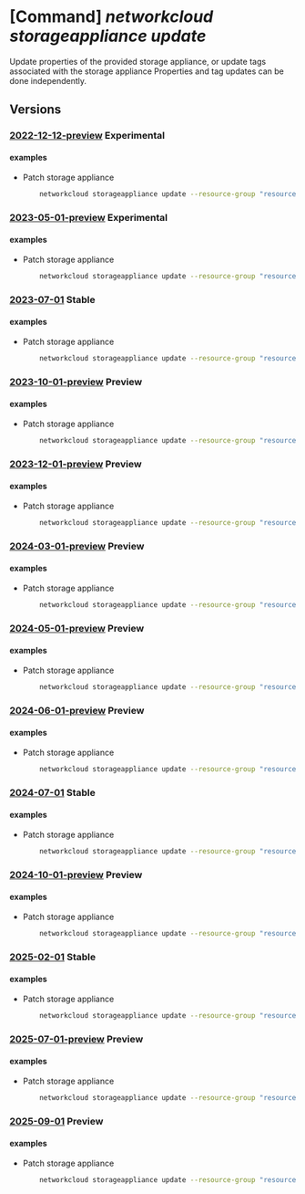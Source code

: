 # [Command] _networkcloud storageappliance update_

Update properties of the provided storage appliance, or update tags associated with the storage appliance Properties and tag updates can be done independently.

## Versions

### [2022-12-12-preview](/Resources/mgmt-plane/L3N1YnNjcmlwdGlvbnMve30vcmVzb3VyY2Vncm91cHMve30vcHJvdmlkZXJzL21pY3Jvc29mdC5uZXR3b3JrY2xvdWQvc3RvcmFnZWFwcGxpYW5jZXMve30=/2022-12-12-preview.xml) **Experimental**

<!-- mgmt-plane /subscriptions/{}/resourcegroups/{}/providers/microsoft.networkcloud/storageappliances/{} 2022-12-12-preview -->

#### examples

- Patch storage appliance
    ```bash
        networkcloud storageappliance update --resource-group "resourceGroupName" --storage-appliance-name "storageApplianceName" --serial-number "BM1219XXX" --tags key1="myvalue1" key2="myvalue2"
    ```

### [2023-05-01-preview](/Resources/mgmt-plane/L3N1YnNjcmlwdGlvbnMve30vcmVzb3VyY2Vncm91cHMve30vcHJvdmlkZXJzL21pY3Jvc29mdC5uZXR3b3JrY2xvdWQvc3RvcmFnZWFwcGxpYW5jZXMve30=/2023-05-01-preview.xml) **Experimental**

<!-- mgmt-plane /subscriptions/{}/resourcegroups/{}/providers/microsoft.networkcloud/storageappliances/{} 2023-05-01-preview -->

#### examples

- Patch storage appliance
    ```bash
        networkcloud storageappliance update --resource-group "resourceGroupName" --storage-appliance-name "storageApplianceName" --serial-number "BM1219XXX" --tags key1="myvalue1" key2="myvalue2"
    ```

### [2023-07-01](/Resources/mgmt-plane/L3N1YnNjcmlwdGlvbnMve30vcmVzb3VyY2Vncm91cHMve30vcHJvdmlkZXJzL21pY3Jvc29mdC5uZXR3b3JrY2xvdWQvc3RvcmFnZWFwcGxpYW5jZXMve30=/2023-07-01.xml) **Stable**

<!-- mgmt-plane /subscriptions/{}/resourcegroups/{}/providers/microsoft.networkcloud/storageappliances/{} 2023-07-01 -->

#### examples

- Patch storage appliance
    ```bash
        networkcloud storageappliance update --resource-group "resourceGroupName" --storage-appliance-name "storageApplianceName" --serial-number "BM1219XXX" --tags key1="myvalue1" key2="myvalue2"
    ```

### [2023-10-01-preview](/Resources/mgmt-plane/L3N1YnNjcmlwdGlvbnMve30vcmVzb3VyY2Vncm91cHMve30vcHJvdmlkZXJzL21pY3Jvc29mdC5uZXR3b3JrY2xvdWQvc3RvcmFnZWFwcGxpYW5jZXMve30=/2023-10-01-preview.xml) **Preview**

<!-- mgmt-plane /subscriptions/{}/resourcegroups/{}/providers/microsoft.networkcloud/storageappliances/{} 2023-10-01-preview -->

#### examples

- Patch storage appliance
    ```bash
        networkcloud storageappliance update --resource-group "resourceGroupName" --storage-appliance-name "storageApplianceName" --serial-number "BM1219XXX" --tags key1="myvalue1" key2="myvalue2"
    ```

### [2023-12-01-preview](/Resources/mgmt-plane/L3N1YnNjcmlwdGlvbnMve30vcmVzb3VyY2Vncm91cHMve30vcHJvdmlkZXJzL21pY3Jvc29mdC5uZXR3b3JrY2xvdWQvc3RvcmFnZWFwcGxpYW5jZXMve30=/2023-12-01-preview.xml) **Preview**

<!-- mgmt-plane /subscriptions/{}/resourcegroups/{}/providers/microsoft.networkcloud/storageappliances/{} 2023-12-01-preview -->

#### examples

- Patch storage appliance
    ```bash
        networkcloud storageappliance update --resource-group "resourceGroupName" --storage-appliance-name "storageApplianceName" --serial-number "BM1219XXX" --tags key1="myvalue1" key2="myvalue2"
    ```

### [2024-03-01-preview](/Resources/mgmt-plane/L3N1YnNjcmlwdGlvbnMve30vcmVzb3VyY2Vncm91cHMve30vcHJvdmlkZXJzL21pY3Jvc29mdC5uZXR3b3JrY2xvdWQvc3RvcmFnZWFwcGxpYW5jZXMve30=/2024-03-01-preview.xml) **Preview**

<!-- mgmt-plane /subscriptions/{}/resourcegroups/{}/providers/microsoft.networkcloud/storageappliances/{} 2024-03-01-preview -->

#### examples

- Patch storage appliance
    ```bash
        networkcloud storageappliance update --resource-group "resourceGroupName" --storage-appliance-name "storageApplianceName" --serial-number "BM1219XXX" --tags key1="myvalue1" key2="myvalue2"
    ```

### [2024-05-01-preview](/Resources/mgmt-plane/L3N1YnNjcmlwdGlvbnMve30vcmVzb3VyY2Vncm91cHMve30vcHJvdmlkZXJzL21pY3Jvc29mdC5uZXR3b3JrY2xvdWQvc3RvcmFnZWFwcGxpYW5jZXMve30=/2024-05-01-preview.xml) **Preview**

<!-- mgmt-plane /subscriptions/{}/resourcegroups/{}/providers/microsoft.networkcloud/storageappliances/{} 2024-05-01-preview -->

#### examples

- Patch storage appliance
    ```bash
        networkcloud storageappliance update --resource-group "resourceGroupName" --storage-appliance-name "storageApplianceName" --serial-number "BM1219XXX" --tags key1="myvalue1" key2="myvalue2"
    ```

### [2024-06-01-preview](/Resources/mgmt-plane/L3N1YnNjcmlwdGlvbnMve30vcmVzb3VyY2Vncm91cHMve30vcHJvdmlkZXJzL21pY3Jvc29mdC5uZXR3b3JrY2xvdWQvc3RvcmFnZWFwcGxpYW5jZXMve30=/2024-06-01-preview.xml) **Preview**

<!-- mgmt-plane /subscriptions/{}/resourcegroups/{}/providers/microsoft.networkcloud/storageappliances/{} 2024-06-01-preview -->

#### examples

- Patch storage appliance
    ```bash
        networkcloud storageappliance update --resource-group "resourceGroupName" --storage-appliance-name "storageApplianceName" --serial-number "BM1219XXX" --tags key1="myvalue1" key2="myvalue2"
    ```

### [2024-07-01](/Resources/mgmt-plane/L3N1YnNjcmlwdGlvbnMve30vcmVzb3VyY2Vncm91cHMve30vcHJvdmlkZXJzL21pY3Jvc29mdC5uZXR3b3JrY2xvdWQvc3RvcmFnZWFwcGxpYW5jZXMve30=/2024-07-01.xml) **Stable**

<!-- mgmt-plane /subscriptions/{}/resourcegroups/{}/providers/microsoft.networkcloud/storageappliances/{} 2024-07-01 -->

#### examples

- Patch storage appliance
    ```bash
        networkcloud storageappliance update --resource-group "resourceGroupName" --storage-appliance-name "storageApplianceName" --serial-number "BM1219XXX" --tags key1="myvalue1" key2="myvalue2"
    ```

### [2024-10-01-preview](/Resources/mgmt-plane/L3N1YnNjcmlwdGlvbnMve30vcmVzb3VyY2Vncm91cHMve30vcHJvdmlkZXJzL21pY3Jvc29mdC5uZXR3b3JrY2xvdWQvc3RvcmFnZWFwcGxpYW5jZXMve30=/2024-10-01-preview.xml) **Preview**

<!-- mgmt-plane /subscriptions/{}/resourcegroups/{}/providers/microsoft.networkcloud/storageappliances/{} 2024-10-01-preview -->

#### examples

- Patch storage appliance
    ```bash
        networkcloud storageappliance update --resource-group "resourceGroupName" --storage-appliance-name "storageApplianceName" --serial-number "BM1219XXX" --tags key1="myvalue1" key2="myvalue2"
    ```

### [2025-02-01](/Resources/mgmt-plane/L3N1YnNjcmlwdGlvbnMve30vcmVzb3VyY2Vncm91cHMve30vcHJvdmlkZXJzL21pY3Jvc29mdC5uZXR3b3JrY2xvdWQvc3RvcmFnZWFwcGxpYW5jZXMve30=/2025-02-01.xml) **Stable**

<!-- mgmt-plane /subscriptions/{}/resourcegroups/{}/providers/microsoft.networkcloud/storageappliances/{} 2025-02-01 -->

#### examples

- Patch storage appliance
    ```bash
        networkcloud storageappliance update --resource-group "resourceGroupName" --storage-appliance-name "storageApplianceName" --serial-number "BM1219XXX" --tags key1="myvalue1" key2="myvalue2"
    ```

### [2025-07-01-preview](/Resources/mgmt-plane/L3N1YnNjcmlwdGlvbnMve30vcmVzb3VyY2Vncm91cHMve30vcHJvdmlkZXJzL21pY3Jvc29mdC5uZXR3b3JrY2xvdWQvc3RvcmFnZWFwcGxpYW5jZXMve30=/2025-07-01-preview.xml) **Preview**

<!-- mgmt-plane /subscriptions/{}/resourcegroups/{}/providers/microsoft.networkcloud/storageappliances/{} 2025-07-01-preview -->

#### examples

- Patch storage appliance
    ```bash
        networkcloud storageappliance update --resource-group "resourceGroupName" --storage-appliance-name "storageApplianceName" --serial-number "BM1219XXX" --tags key1="myvalue1" key2="myvalue2"
    ```

### [2025-09-01](/Resources/mgmt-plane/L3N1YnNjcmlwdGlvbnMve30vcmVzb3VyY2Vncm91cHMve30vcHJvdmlkZXJzL21pY3Jvc29mdC5uZXR3b3JrY2xvdWQvc3RvcmFnZWFwcGxpYW5jZXMve30=/2025-09-01.xml) **Preview**

<!-- mgmt-plane /subscriptions/{}/resourcegroups/{}/providers/microsoft.networkcloud/storageappliances/{} 2025-09-01 -->

#### examples

- Patch storage appliance
    ```bash
        networkcloud storageappliance update --resource-group "resourceGroupName" --storage-appliance-name "storageApplianceName" --serial-number "BM1219XXX" --tags key1="myvalue1" key2="myvalue2"
    ```

